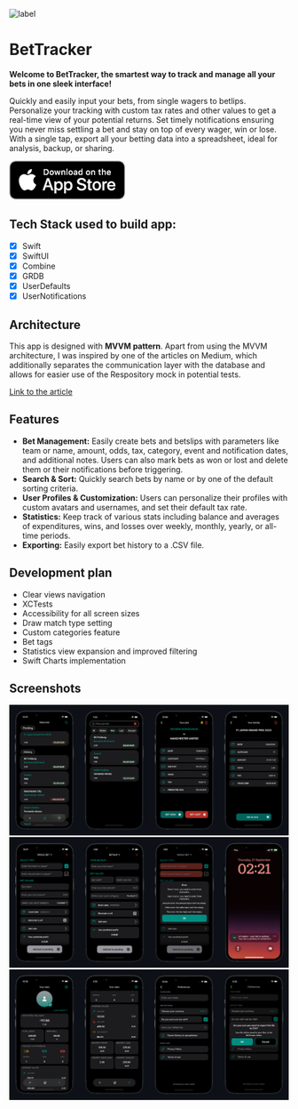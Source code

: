 ![label](https://i.imgur.com/NGgeCSY.png)

# BetTracker

**Welcome to BetTracker, the smartest way to track and manage all your bets in one sleek interface!**

Quickly and easily input your bets, from single wagers to betlips. Personalize your tracking with custom tax rates and other values to get a real-time view of your potential returns. Set timely notifications ensuring you never miss settling a bet and stay on top of every wager, win or lose. With a single tap, export all your betting data into a spreadsheet, ideal for analysis, backup, or sharing.

[![BetTrackerAppStore](https://github.com/adamzapior/BetTracker/blob/main/README%20Resources/appstore-badge.png?raw=true)](https://apps.apple.com/pl/app/bettracker-bets-analyzer/id6467141981) 

## Tech Stack used to build app:
- [x] Swift
- [x] SwiftUI
- [x] Combine
- [x] GRDB
- [x] UserDefaults
- [x] UserNotifications

## Architecture

This app is designed with <b>MVVM pattern</b>. Apart from using the MVVM architecture, I was inspired by one of the articles on Medium, which additionally separates the communication layer with the database and allows for easier use of the Respository mock in potential tests.

[Link to the article](https://medium.com/macoclock/swiftui-mvvm-clean-architecture-e976ad3577b5)

## Features

- **Bet Management:** Easily create bets and betslips with parameters like team or name, amount, odds, tax, category, event and notification dates, and additional notes. Users can also mark bets as won or lost and delete them or their notifications before triggering.
- **Search & Sort:** Quickly search bets by name or by one of the default sorting criteria.
- **User Profiles & Customization:** Users can personalize their profiles with custom avatars and usernames, and set their default tax rate.
- **Statistics:** Keep track of various stats including balance and averages of expenditures, wins, and losses over weekly, monthly, yearly, or all-time periods.
- **Exporting:** Easily export bet history to a .CSV file.

## Development plan

- Clear views navigation
- XCTests
- Accessibility for all screen sizes
- Draw match type setting
- Custom categories feature
- Bet tags
- Statistics view expansion and improved filtering
- Swift Charts implementation

## Screenshots

![BetTracker](https://github.com/adamzapior/BetTracker/blob/main/README%20Resources/screenshots1.png?raw=true)
![BetTracker](https://github.com/adamzapior/BetTracker/blob/main/README%20Resources/screenshots2.png?raw=true)
![BetTracker](https://github.com/adamzapior/BetTracker/blob/main/README%20Resources/screenshots3.png?raw=true)
